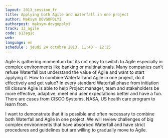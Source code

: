 ```yaml
---
layout: 2013_session_fr
title: Applying both Agile and Waterfall in one project
author: Maksym DOVGOPOLYI
authorpost: maksym-dovgopolyi
track: 13_agile
code: s13ag1c
web: 
language: en
schedule : jeudi 24 octobre 2013, 11:40 - 12:25
---
```


Agile is gathering momentum but its not easy to switch to Agile especially in complex environments like banking or multinationals. Many companies can’t refuse Waterfall but understand the value of Agile and want to start applying it. How to combine Waterfall and Agile in one project, do it effectively and get value? In every standard Waterfall phase from initiation till closure Agile is able to help Project manager, team and stakeholders be more effective, adaptive, meet end user expectations better and have a fun. There are cases from CISCO Systems, NASA, US health care program to learn from.

I want to demonstrate that it is possible and often necessary to combine both Waterfall and Agile in one project. We will review challenges of big complex environments that have absorbed Waterfall and have strict procedures and guidelines but are willing to gradually move to Agile.

